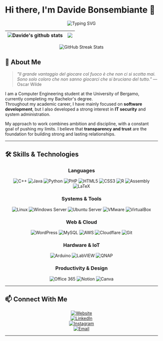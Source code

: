 # Hi there, I'm Davide Bonsembiante 👋

<div align="center">
  <img src="https://readme-typing-svg.herokuapp.com?font=Fira+Code&weight=600&size=30&duration=3000&pause=1000&color=0969DA&center=true&vCenter=true&width=600&lines=IT+Specialist;Computer+Engineering+Student" alt="Typing SVG" />
</div>

<div align="center">
  
| <img align="center" src="https://github-readme-stats.vercel.app/api?username=bonsembiante&show_icons=true&include_all_commits=true&theme=transparent&hide_border=true" alt="Davide's github stats" /> | <img align="center" src="https://github-readme-stats.vercel.app/api/top-langs/?username=bonsembiante&layout=compact&theme=transparent&hide_border=true" /> |
| ------------- | ------------- |
<img src="https://github-readme-streak-stats.herokuapp.com/?user=bonsembiante&theme=transparent" alt="GitHub Streak Stats">
</div>

## 🧠 About Me

> *"Il grande vantaggio del giocare col fuoco è che non ci si scotta mai. Sono solo coloro che non sanno giocarci che si bruciano del tutto."* — Oscar Wilde

I am a Computer Engineering student at the University of Bergamo, currently completing my Bachelor's degree.  
Throughout my academic career, I have mainly focused on **software development**, but I also developed a strong interest in **IT security** and system administration.  

My approach to work combines ambition and discipline, with a constant goal of pushing my limits. I believe that **transparency and trust** are the foundation for building strong and lasting relationships.

---

## 🛠️ Skills & Technologies

<div align="center">

### Languages
![C++](https://img.shields.io/badge/-C++-00599C?style=for-the-badge&logo=cplusplus&logoColor=white)
![Java](https://img.shields.io/badge/-Java-ED8B00?style=for-the-badge&logo=openjdk&logoColor=white)
![Python](https://img.shields.io/badge/-Python-3776AB?style=for-the-badge&logo=python&logoColor=white)
![PHP](https://img.shields.io/badge/-PHP-777BB4?style=for-the-badge&logo=php&logoColor=white)
![HTML5](https://img.shields.io/badge/-HTML5-E34F26?style=for-the-badge&logo=html5&logoColor=white)
![CSS3](https://img.shields.io/badge/-CSS3-1572B6?style=for-the-badge&logo=css3&logoColor=white)
![R](https://img.shields.io/badge/-R-276DC3?style=for-the-badge&logo=r&logoColor=white)
![Assembly](https://img.shields.io/badge/-Assembly_MIPS-6E4C13?style=for-the-badge&logo=assemblyscript&logoColor=white)
![LaTeX](https://img.shields.io/badge/-LaTeX-008080?style=for-the-badge&logo=latex&logoColor=white)

### Systems & Tools
![Linux](https://img.shields.io/badge/-Linux-FCC624?style=for-the-badge&logo=linux&logoColor=black)
![Windows Server](https://img.shields.io/badge/-Windows_Server-0078D6?style=for-the-badge&logo=windows&logoColor=white)
![Ubuntu Server](https://img.shields.io/badge/-Ubuntu_Server-E95420?style=for-the-badge&logo=ubuntu&logoColor=white)
![VMware](https://img.shields.io/badge/-VMware-607078?style=for-the-badge&logo=vmware&logoColor=white)
![VirtualBox](https://img.shields.io/badge/-VirtualBox-183A61?style=for-the-badge&logo=virtualbox&logoColor=white)

### Web & Cloud
![WordPress](https://img.shields.io/badge/-WordPress-21759B?style=for-the-badge&logo=wordpress&logoColor=white)
![MySQL](https://img.shields.io/badge/-MySQL-4479A1?style=for-the-badge&logo=mysql&logoColor=white)
![AWS](https://img.shields.io/badge/-AWS-232F3E?style=for-the-badge&logo=amazonaws&logoColor=white)
![Cloudflare](https://img.shields.io/badge/-Cloudflare-F38020?style=for-the-badge&logo=cloudflare&logoColor=white)
![Git](https://img.shields.io/badge/-Git-F05032?style=for-the-badge&logo=git&logoColor=white)

### Hardware & IoT
![Arduino](https://img.shields.io/badge/-Arduino-00979D?style=for-the-badge&logo=arduino&logoColor=white)
![LabVIEW](https://img.shields.io/badge/-LabVIEW-FFDB00?style=for-the-badge&logo=labview&logoColor=black)
![QNAP](https://img.shields.io/badge/-QNAP_NAS-84B135?style=for-the-badge&logo=qnap&logoColor=white)

### Productivity & Design
![Office 365](https://img.shields.io/badge/-Office_365-D83B01?style=for-the-badge&logo=microsoftoffice&logoColor=white)
![Notion](https://img.shields.io/badge/-Notion-000000?style=for-the-badge&logo=notion&logoColor=white)
![Canva](https://img.shields.io/badge/-Canva-00C4CC?style=for-the-badge&logo=canva&logoColor=white)

</div>

---

## 📫 Connect With Me  

<div align="center">

[![Website](https://img.shields.io/badge/🌐%20Website-davidebonsembiante.eu-2ea44f?style=for-the-badge&logo=google-chrome&logoColor=white)](https://davidebonsembiante.eu)  
[![LinkedIn](https://img.shields.io/badge/LinkedIn-Davide%20Bonsembiante-0077B5?style=for-the-badge&logo=linkedin&logoColor=white)](https://www.linkedin.com/in/davide-bonsembiante/)  
[![Instagram](https://img.shields.io/badge/Instagram-@bns.davide__001-E4405F?style=for-the-badge&logo=instagram&logoColor=white)](https://www.instagram.com/bns.davide_001/)  
[![Email](https://img.shields.io/badge/Email-davide@novasec.it-D14836?style=for-the-badge&logo=gmail&logoColor=white)](mailto:davide@novasec.it)  

</div>

---

